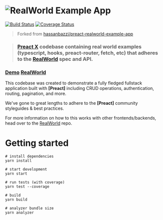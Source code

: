 # ![RealWorld Example App](logo.png)

[![Build Status](https://img.shields.io/travis/com/mutoe/preact-realworld-example-app?style=flat-square)](https://travis-ci.com/mutoe/preact-realworld-example-app)
[![Coverage Status](https://img.shields.io/coveralls/github/mutoe/preact-realworld-example-app?style=flat-square)](https://coveralls.io/github/mutoe/preact-realworld-example-app?branch=master)

> Forked from [hassanbazzi/preact-realworld-example-app](https://github.com/hassanbazzi/preact-realworld-example-app)

> ### [Preact X](https://github.com/developit/preact) codebase containing real world examples (typescript, hooks, preact-router, fetch, etc) that adheres to the [RealWorld](https://github.com/gothinkster/realworld) spec and API.


### [Demo](https://github.com/gothinkster/realworld) [RealWorld](https://github.com/gothinkster/realworld)


This codebase was created to demonstrate a fully fledged fullstack application built with **[Preact]** including CRUD operations, authentication, routing, pagination, and more.

We've gone to great lengths to adhere to the **[Preact]** community styleguides & best practices.

For more information on how to this works with other frontends/backends, head over to the [RealWorld](https://github.com/gothinkster/realworld) repo.


# Getting started

```shell script
# install dependencies
yarn install

# start development
yarn start

# run tests (with coverage)
yarn test --coverage

# build
yarn build

# analyzer bundle size
yarn analyzer
```
